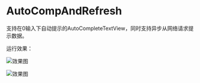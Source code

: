 AutoCompAndRefresh
==================

支持在0输入下自动提示的AutoCompleteTextView，同时支持异步从网络请求提示数据。

运行效果：


![效果图](http://github.com/likebamboo/AutoCompAndRefresh/raw/master/images/20131223115355.jpg)


![效果图](http://github.com/likebamboo/AutoCompAndRefresh/raw/master/images/20131223115502.jpg)


